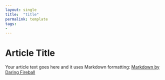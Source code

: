 ```yaml
---
layout: single
title:  "title"
permalink: template
tags:
- 
---
```


# Article Title

Your article text goes here and it uses Markdown formatting: [Markdown by Daring Fireball](https://daringfireball.net/projects/markdown/)